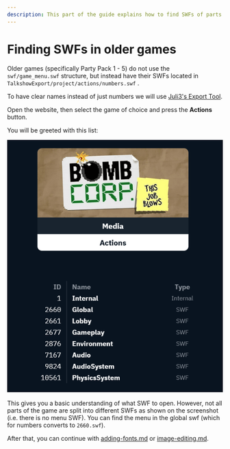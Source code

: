 ```yaml
---
description: This part of the guide explains how to find SWFs of parts of the game.
---
```


# Finding SWFs in older games

Older games (specifically Party Pack 1 - 5) do not use the `swf/game_menu.swf`  structure, but instead have their SWFs located in `TalkshowExport/project/actions/numbers.swf` .

To have clear names instead of just numbers we will use [Juli3's Export Tool](https://www.juli3.net/export/).

Open the website, then select the game of choice and press the **Actions** button.

You will be greeted with this list:

![](/assets/image_(5).png)

This gives you a basic understanding of what SWF to open. However, not all parts of the game are split into different SWFs as shown on the screenshot (i.e. there is no menu SWF). You can find the menu in the global swf (which for numbers converts to `2660.swf`).

After that, you can continue with [adding-fonts.md](../actually-universal/adding-fonts.md "mention") or [image-editing.md](../actually-universal/image-editing.md "mention").

